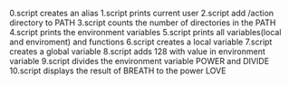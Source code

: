 0.script creates an alias
1.script prints current user
2.script add /action directory to PATH 
3.script counts the number of directories in the PATH
4.script prints the environment variables
5.script prints all variables(local and enviroment) and functions
6.script creates a local variable
7.script creates a global variable
8.script adds 128 with value in environment variable
9.script divides the environment variable POWER and DIVIDE
10.script displays the result of BREATH to the power LOVE

